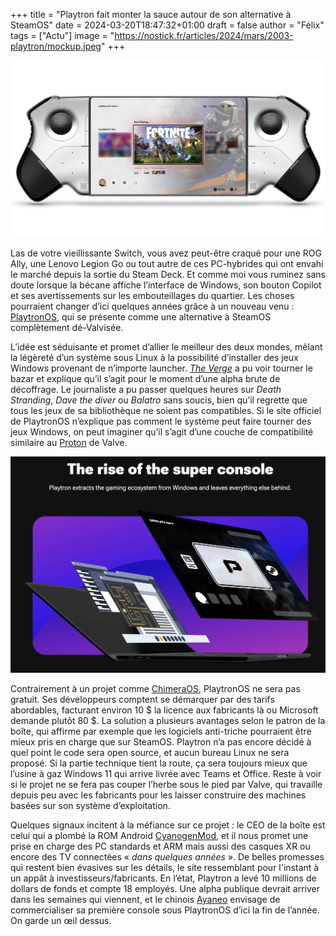 +++
title = "Playtron fait monter la sauce autour de son alternative à SteamOS"
date = 2024-03-20T18:47:32+01:00
draft = false
author = "Félix"
tags = ["Actu"]
image = "https://nostick.fr/articles/2024/mars/2003-playtron/mockup.jpeg"
+++ 

![Un rendu 3D de Playtron sur une console imaginaire.](mockup.jpeg "Un rendu de Playtron sur une console portable imaginaire qui me file des crampes aux mains rien qu'en la regardant.")

Las de votre vieillissante Switch, vous avez peut-être craqué pour une ROG Ally, une Lenovo Legion Go ou tout autre de ces PC-hybrides qui ont envahi le marché depuis la sortie du Steam Deck. Et comme moi vous ruminez sans doute lorsque la bécane affiche l’interface de Windows, son bouton Copilot et ses avertissements sur les embouteillages du quartier. Les choses pourraient changer d’ici quelques années grâce à un nouveau venu : [PlaytronOS](https://www.playtron.one), qui se présente comme une alternative à SteamOS complètement dé-Valvisée.

L’idée est séduisante et promet d’allier le meilleur des deux mondes, mêlant la légèreté d’un système sous Linux à la possibilité d’installer des jeux Windows provenant de n’importe launcher. *[The Verge](https://www.theverge.com/24090470/playtron-gaming-os-linux-handhelds-exclusive)* a pu voir tourner le bazar et explique qu’il s’agit pour le moment d’une alpha brute de décoffrage. Le journaliste a pu passer quelques heures sur *Death Stranding*, *Dave the diver* ou *Balatro* sans soucis, bien qu’il regrette que tous les jeux de sa bibliothèque ne soient pas compatibles. Si le site officiel de PlaytronOS n’explique pas comment le système peut faire tourner des jeux Windows, on peut imaginer qu’il s’agit d’une couche de compatibilité similaire au [Proton](https://fr.wikipedia.org/wiki/Proton_(logiciel)) de Valve.

![Image promotionelle Playtron](playtron.png)

Contrairement à un projet comme [ChimeraOS](https://chimeraos.org), PlaytronOS ne sera pas gratuit. Ses développeurs comptent se démarquer par des tarifs abordables, facturant environ 10 $ la licence aux fabricants là ou Microsoft demande plutôt 80 $. La solution a plusieurs avantages selon le patron de la boîte, qui affirme par exemple que les logiciels anti-triche pourraient être mieux pris en charge que sur SteamOS. Playtron n’a pas encore décidé à quel point le code sera open source, et aucun bureau Linux ne sera proposé. Si la partie technique tient la route, ça sera toujours mieux que l’usine à gaz Windows 11 qui arrive livrée avec Teams et Office. Reste à voir si le projet ne se fera pas couper l’herbe sous le pied par Valve, qui travaille depuis peu avec les fabricants pour les laisser construire des machines basées sur son système d’exploitation.

Quelques signaux incitent à la méfiance sur ce projet : le CEO de la boîte est celui qui a plombé la ROM Android [CyanogenMod](https://fr.wikipedia.org/wiki/CyanogenMod), et il nous promet une prise en charge des PC standards et ARM mais aussi des casques XR ou encore des TV connectées « *dans quelques années* ». De belles promesses qui restent bien évasives sur les détails, le site ressemblant pour l'instant à un appât à investisseurs/fabricants. En l’état, Playtron a levé 10 millions de dollars de fonds et compte 18 employés. Une alpha publique devrait arriver dans les semaines qui viennent, et le chinois [Ayaneo](https://www.ayaneo.com) envisage de commercialiser sa première console sous PlaytronOS d’ici la fin de l’année. On garde un œil dessus.
